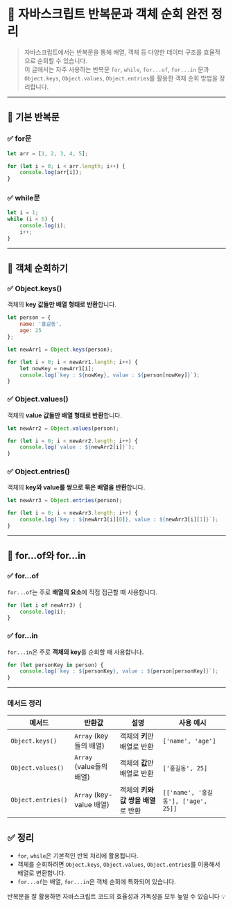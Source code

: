 
# 🔁 자바스크립트 반복문과 객체 순회 완전 정리

> 자바스크립트에서는 반복문을 통해 배열, 객체 등 다양한 데이터 구조를 효율적으로 순회할 수 있습니다.  
이 글에서는 자주 사용하는 반복문 `for`, `while`, `for...of`, `for...in` 문과  
`Object.keys`, `Object.values`, `Object.entries`를 활용한 객체 순회 방법을 정리합니다.

---

## 📌 기본 반복문

### ✅ for문

```js
let arr = [1, 2, 3, 4, 5];

for (let i = 0; i < arr.length; i++) {
    console.log(arr[i]);
}
```

### ✅ while문

```js
let i = 1;
while (i < 6) {
    console.log(i);
    i++;
}
```

---

## 📌 객체 순회하기

### ✅ Object.keys()

객체의 **key 값들만 배열 형태로 반환**합니다.

```js
let person = {
    name: '홍길동',
    age: 25
};

let newArr1 = Object.keys(person);

for (let i = 0; i < newArr1.length; i++) {
    let nowKey = newArr1[i];
    console.log(`key : ${nowKey}, value : ${person[nowKey]}`);
}
```

### ✅ Object.values()

객체의 **value 값들만 배열 형태로 반환**합니다.

```js
let newArr2 = Object.values(person);

for (let i = 0; i < newArr2.length; i++) {
    console.log(`value : ${newArr2[i]}`);
}
```

### ✅ Object.entries()

객체의 **key와 value를 쌍으로 묶은 배열을 반환**합니다.

```js
let newArr3 = Object.entries(person);

for (let i = 0; i < newArr3.length; i++) {
    console.log(`key : ${newArr3[i][0]}, value : ${newArr3[i][1]}`);
}
```

---

## 📌 for...of와 for...in

### ✅ for...of

`for...of`는 주로 **배열의 요소**에 직접 접근할 때 사용합니다.

```js
for (let i of newArr3) {
    console.log(i);
}
```

### ✅ for...in

`for...in`은 주로 **객체의 key**를 순회할 때 사용합니다.

```js
for (let personKey in person) {
    console.log(`key : ${personKey}, value : ${person[personKey]}`);
}
```

---


### 메서드 정리

| 메서드             | 반환값                     | 설명                                             | 사용 예시                      |
|------------------|--------------------------|------------------------------------------------|------------------------------|
| `Object.keys()`   | `Array` (key들의 배열)      | 객체의 **키**만 배열로 반환                           | `['name', 'age']`            |
| `Object.values()` | `Array` (value들의 배열)   | 객체의 **값**만 배열로 반환                           | `['홍길동', 25]`              |
| `Object.entries()`| `Array` (key-value 배열)   | 객체의 **키와 값 쌍을 배열**로 반환                     | `[['name', '홍길동'], ['age', 25]]` |

## ✅ 정리

- `for`, `while`은 기본적인 반복 처리에 활용됩니다.
- 객체를 순회하려면 `Object.keys`, `Object.values`, `Object.entries`를 이용해서 배열로 변환합니다.
- `for...of`는 배열, `for...in`은 객체 순회에 특화되어 있습니다.

반복문을 잘 활용하면 자바스크립트 코드의 효율성과 가독성을 모두 높일 수 있습니다 💡
